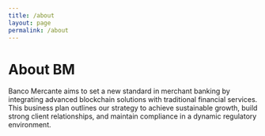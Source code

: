 ```yaml
---
title: /about
layout: page
permalink: /about
---
```


# About BM

Banco Mercante aims to set a new standard in merchant banking by integrating advanced blockchain solutions with traditional financial services. This business plan outlines our strategy to achieve sustainable growth, build strong client relationships, and maintain compliance in a dynamic regulatory environment.
